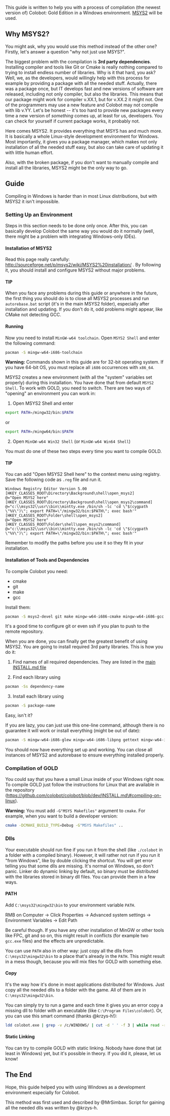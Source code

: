 This guide is written to help you with a process of compilation (the newest version of) Colobot: Gold Edition in a Windows environment. [MSYS2](http://sourceforge.net/projects/msys2/) will be used.

Why MSYS2?
----------

You might ask, why you would use this method instead of the other one? Firstly, let's answer a question "why not just use MSYS?".

The biggest problem with the compilation is **3rd party dependencies**. Installing compiler and tools like Git or Cmake is really nothing compared to trying to install endless number of libraries. Why is it that hard, you ask? Well, we, as the developers, would willingly help with this process for example by providing a package with all the needed stuff. Actually, there was a package once, but IT develops fast and new versions of software are released, including not only compiler, but also the libraries. This means that our package might work for compiler v.XX.1, but for v.XX.2 it might not. One of the programmers may use a new feature and Colobot may not compile with lib v.YY. Let's be honest -- it's too hard to provide new packages every time a new version of *something* comes up, at least for us, developers. You can check for yourself if current package works, it probably not.

Here comes MSYS2. It provides everything that MSYS has and much more. It is basically a whole Linux-style development environment for Windows. Most importantly, it gives you a package manager, which makes not only installation of all the needed stuff easy, but also can take care of updating it with little human effort.

Also, with the broken package, if you don't want to manually compile and install all the libraries, MSYS2 might be the only way to go.

Guide
-----

Compiling in Windows is harder than in most Linux distributions, but with MSYS2 it isn't impossible.

### Setting Up an Environment

Steps in this section needs to be done only once. After this, you can basically develop Colobot the same way you would do it normally (well, there might be a problem with integrating Windows-only IDEs).

#### Installation of MSYS2

Read this page really carefully: <http://sourceforge.net/p/msys2/wiki/MSYS2%20installation/> . By following it, you should install and configure MSYS2 without major problems.

#### TIP
When you face any problems during this guide or anywhere in the future, the first thing you should do is to close all MSYS2 processes and run `autorebase.bat` script (it's in the main MSYS2 folder), especially after installation and updating. If you don't do it, odd problems might appear, like CMake not detecting GCC.

#### Running

Now you need to install `MinGW-w64 toolchain`. Open `MSYS2 Shell` and enter the following command:

```sh
pacman -S mingw-w64-i686-toolchain
```

**Warning:** Commands shown in this guide are for 32-bit operating system. If you have 64-bit OS, you must replace all `i686` occurrences with `x86_64`.

MSYS2 creates a new environment (with all the "system" variables set properly) during this installation. You have done that from default `MSYS2 Shell`. To work with GOLD, you need to switch. There are two ways of "opening" an environment you can work in:

1. Open MSYS2 Shell and enter

```sh
export PATH=/mingw32/bin:$PATH
```

or

```sh
export PATH=/mingw64/bin:$PATH
```

2. Open `MinGW-w64 Win32 Shell` (or `MinGW-w64 Win64 Shell`)

You must do one of these two steps every time you want to compile GOLD.

#### TIP
You can add "Open MSYS2 Shell here" to the context menu using registry. Save the following code as `.reg` file and run it.

```
Windows Registry Editor Version 5.00
[HKEY_CLASSES_ROOT\Directory\Background\shell\open_msys2]
@="Open MSYS2 here"
[HKEY_CLASSES_ROOT\Directory\Background\shell\open_msys2\command]
@="c:\\msys32\\usr\\bin\\mintty.exe /bin/sh -lc 'cd \"$(cygpath \"%V\")\"; export PATH=\"/mingw32/bin:$PATH\"; exec bash'"
[HKEY_CLASSES_ROOT\Folder\shell\open_msys2]
@="Open MSYS2 here"
[HKEY_CLASSES_ROOT\Folder\shell\open_msys2\command]
@="c:\\msys32\\usr\\bin\\mintty.exe /bin/sh -lc 'cd \"$(cygpath \"%V\")\"; export PATH=\"/mingw32/bin:$PATH\"; exec bash'"
```

Remember to modify the paths before you use it so they fit in your installation.

#### Installation of Tools and Dependencies

To compile Colobot you need:

- cmake
- git
- make
- gcc

Install them:

```sh
pacman -S msys2-devel git make mingw-w64-i686-cmake mingw-w64-i686-gcc
```

It's a good time to configure git or even ssh if you plan to push to the remote repository.

When you are done, you can finally get the greatest benefit of using MSYS2. You are going to install required 3rd party libraries. This is how you do it:

1. Find names of all required dependencies. They are listed in the [main INSTALL.md file](/INSTALL.md#compiling-on-linux)

2. Find each library using

```sh
pacman -Ss dependency-name
```

3. Install each library using

```sh
pacman -S package-name
```

Easy, isn't it?

If you are lazy, you can just use this one-line command, although there is no guarantee it will work or install everything (might be out of date):

```sh
pacman -S mingw-w64-i686-glew mingw-w64-i686-libpng gettext mingw-w64-i686-gettext mingw-w64-i686-libpng mingw-w64-i686-libsndfile mingw-w64-i686-libvorbis mingw-w64-i686-libogg mingw-w64-i686-openal mingw-w64_i686-physfs mingw-w64-i686-SDL2 mingw-w64-i686-SDL2_image mingw-w64-i686-SDL2_ttf
```

You should now have everything set up and working. You can close all instances of MSYS2 and autorebase to ensure everything installed properly.

### Compilation of GOLD

You could say that you have a small Linux inside of your Windows right now. To compile GOLD just follow the instructions for Linux that are available in the repository (https://github.com/colobot/colobot/blob/dev/INSTALL.md\#compiling-on-linux).

**Warning:** You must add `-G"MSYS Makefiles"` argument to `cmake`. For example, when you want to build a developer version:

```sh
cmake -DCMAKE_BUILD_TYPE=Debug -G"MSYS Makefiles" ..
```

### Dlls

Your executable should run fine if you run it from the shell (like `./colobot` in a folder with a compiled binary). However, it will rather not run if you run it "from Windows", like by double clicking the shortcut. You will get error telling you that some dlls are missing. It's normal on Windows, so don't panic. Linker do dynamic linking by default, so binary must be distributed with the libraries stored in binary dll files. You can provide them in a few ways.

#### PATH

Add `C:\msys32\mingw32\bin` to your environment variable `PATH`.

RMB on Computer -&gt; Click Properties -&gt; Advanced system settings -&gt; Environment Variables -&gt; Edit Path

Be careful though. If you have any other installation of MinGW or other tools like FPC, git and so on, this might result in conflicts (for example two `gcc.exe` files) and the effects are unpredictable.

You can use `PATH` also in other way: just copy all the dlls from `C:\msys32\mingw32\bin` to a place that's already in the `PATH`. This might result in a mess though, because you will mix files for GOLD with something else.

#### Copy

It's the way how it's done in most applications distributed for Windows. Just copy all the needed dlls to a folder with the game. All of them are in `C:\msys32\mingw32\bin`.

You can simply try to run a game and each time it gives you an error copy a missing dll to folder with an executable (like `C:\Program Files\colobot`). Or, you can use this smart command (thanks @krzys-h!):

```sh
ldd colobot.exe | grep -v /c/WINDOWS/ | cut -d ' ' -f 3 | while read -r line; do cp $line /c/path/to/the/game; done
```

#### Static Linking

You can try to compile GOLD with static linking. Nobody have done that (at least in Windows) yet, but it's possible in theory. If you did it, please, let us know!

The End
-------

Hope, this guide helped you with using Windows as a development environment especially for Colobot.

This method was first used and described by @MrSimbax. Script for gaining all the needed dlls was written by @krzys-h.
